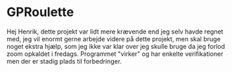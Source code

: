 # GPRoulette

Hej Henrik, dette projekt var lidt mere krævende end jeg selv havde regnet med, jeg vil enormt gerne arbejde videre på dette projekt, men skal bruge noget ekstra
hjælp, som jeg ikke var klar over jeg skulle bruge da jeg forlod zoom opkaldet i fredags. Programmet "virker" og har enkelte verifikationer men der er stadig plads til 
forbedringer.
